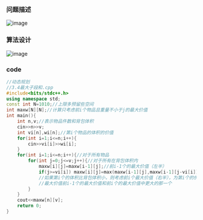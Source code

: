 ### 问题描述
![image](https://user-images.githubusercontent.com/113157460/197221271-7e958458-c84d-4b0e-b16a-37aeeb9456ff.png)


### 算法设计
![image](https://user-images.githubusercontent.com/113157460/197221505-94107f79-ecc1-42af-b650-c680f291927d.png)



### code
```c++
//动态规划
//3.4最大子段和.cpp
#include<bits/stdc++.h>
using namespace std;
const int N=1010;//上限多预留些空间
int maxw[N][N];//计算只考虑前i个物品且重量不小于j的最大价值
int main(){
    int n,v;//表示物品件数和背包体积
    cin>>n>>v;
    int vi[n],wi[n];//第i个物品的体积的价值
    for(int i=1;i<=n;i++){
        cin>>vi[i]>>wi[i];
    }
    for(int i=1;i<=n;i++){//对于所有物品
        for(int j=0;j<=v;j++){//对于所有在背包体积内
            maxw[i][j]=maxw[i-1][j];//前i-1个的最大价值（左半）
            if(j>=vi[i]) maxw[i][j]=max(maxw[i-1][j],maxw[i-1][j-vi[i]]+wi[i]);
            //如果第i个的体积比背包体积小，则考虑前i个最大价值（右半），为第i个的价值加上前i-1个的价值（要把第i个体积减掉）
            //最大价值前i-1个的最大价值和前i个的最大价值中更大的那一个
        }
    }
    cout<<maxw[n][v];
    return 0;
}
```



